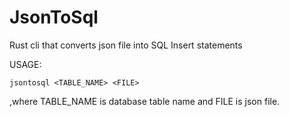 # JsonToSql
Rust cli that converts json file into SQL Insert statements

USAGE:
```
jsontosql <TABLE_NAME> <FILE>
```
,where TABLE_NAME is database table name and FILE is json file.
